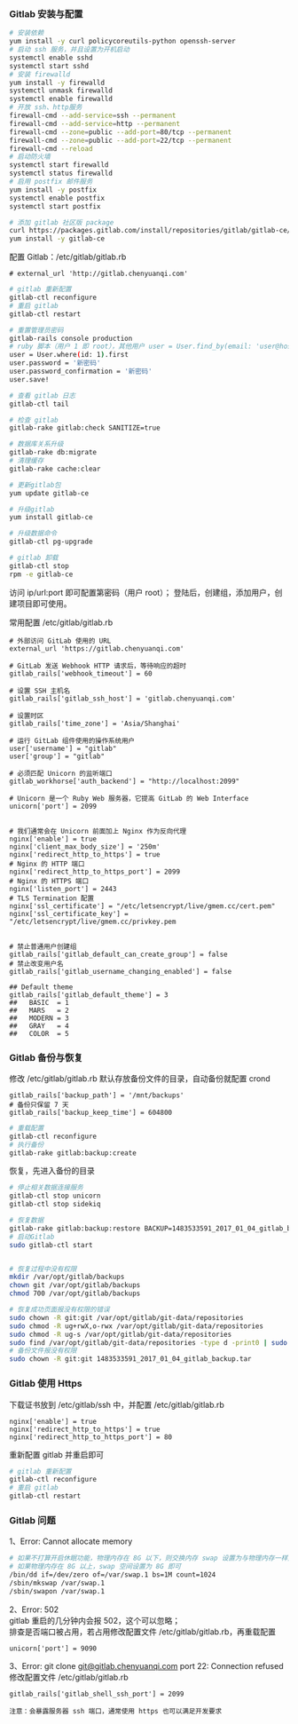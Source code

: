 
### Gitlab 安装与配置
```bash
# 安装依赖
yum install -y curl policycoreutils-python openssh-server
# 启动 ssh 服务，并且设置为开机启动
systemctl enable sshd
systemctl start sshd
# 安装 firewalld
yum install -y firewalld
systemctl unmask firewalld
systemctl enable firewalld
# 开放 ssh、http服务
firewall-cmd --add-service=ssh --permanent
firewall-cmd --add-service=http --permanent
firewall-cmd --zone=public --add-port=80/tcp --permanent
firewall-cmd --zone=public --add-port=22/tcp --permanent
firewall-cmd --reload
# 启动防火墙
systemctl start firewalld
systemctl status firewalld
# 启用 postfix 邮件服务
yum install -y postfix
systemctl enable postfix
systemctl start postfix

# 添加 gitlab 社区版 package
curl https://packages.gitlab.com/install/repositories/gitlab/gitlab-ce/script.rpm.sh | sudo bash
yum install -y gitlab-ce
```

配置 Gitlab：/etc/gitlab/gitlab.rb
```
# external_url 'http://gitlab.chenyuanqi.com'
```

```bash
# gitlab 重新配置
gitlab-ctl reconfigure
# 重启 gitlab
gitlab-ctl restart

# 重置管理员密码
gitlab-rails console production
# ruby 脚本（用户 1 即 root），其他用户 user = User.find_by(email: 'user@host')
user = User.where(id: 1).first
user.password = '新密码'
user.password_confirmation = '新密码'　
user.save!

# 查看 gitlab 日志
gitlab-ctl tail

# 检查 gitlab
gitlab-rake gitlab:check SANITIZE=true

# 数据库关系升级
gitlab-rake db:migrate
# 清理缓存
gitlab-rake cache:clear

# 更新gitlab包
yum update gitlab-ce

# 升级gitlab
yum install gitlab-ce

# 升级数据命令
gitlab-ctl pg-upgrade

# gitlab 卸载
gitlab-ctl stop
rpm -e gitlab-ce
```

访问 ip/url:port 即可配置第密码（用户 root）；
登陆后，创建组，添加用户，创建项目即可使用。

常用配置 /etc/gitlab/gitlab.rb
```
# 外部访问 GitLab 使用的 URL
external_url 'https://gitlab.chenyuanqi.com'
 
# GitLab 发送 Webhook HTTP 请求后，等待响应的超时
gitlab_rails['webhook_timeout'] = 60
 
# 设置 SSH 主机名
gitlab_rails['gitlab_ssh_host'] = 'gitlab.chenyuanqi.com'
 
# 设置时区
gitlab_rails['time_zone'] = 'Asia/Shanghai'
 
# 运行 GitLab 组件使用的操作系统用户
user['username'] = "gitlab"
user['group'] = "gitlab"
 
# 必须匹配 Unicorn 的监听端口
gitlab_workhorse['auth_backend'] = "http://localhost:2099"
 
# Unicorn 是一个 Ruby Web 服务器，它提高 GitLab 的 Web Interface
unicorn['port'] = 2099
 
 
# 我们通常会在 Unicorn 前面加上 Nginx 作为反向代理
nginx['enable'] = true
nginx['client_max_body_size'] = '250m'
nginx['redirect_http_to_https'] = true
# Nginx 的 HTTP 端口
nginx['redirect_http_to_https_port'] = 2099
# Nginx 的 HTTPS 端口
nginx['listen_port'] = 2443
# TLS Termination 配置
nginx['ssl_certificate'] = "/etc/letsencrypt/live/gmem.cc/cert.pem"
nginx['ssl_certificate_key'] = "/etc/letsencrypt/live/gmem.cc/privkey.pem
 
 
# 禁止普通用户创建组
gitlab_rails['gitlab_default_can_create_group'] = false
# 禁止改变用户名
gitlab_rails['gitlab_username_changing_enabled'] = false

## Default theme
gitlab_rails['gitlab_default_theme'] = 3
##   BASIC  = 1
##   MARS   = 2
##   MODERN = 3
##   GRAY   = 4
##   COLOR  = 5
```


### Gitlab 备份与恢复
修改 /etc/gitlab/gitlab.rb 默认存放备份文件的目录，自动备份就配置 crond
```
gitlab_rails['backup_path'] = '/mnt/backups' 
# 备份只保留 7 天
gitlab_rails['backup_keep_time'] = 604800   
```
```bash
# 重载配置
gitlab-ctl reconfigure 
# 执行备份
gitlab-rake gitlab:backup:create
```

恢复，先进入备份的目录
```bash
# 停止相关数据连接服务
gitlab-ctl stop unicorn
gitlab-ctl stop sidekiq

# 恢复数据
gitlab-rake gitlab:backup:restore BACKUP=1483533591_2017_01_04_gitlab_backup.tar
# 启动Gitlab
sudo gitlab-ctl start  


# 恢复过程中没有权限
mkdir /var/opt/gitlab/backups
chown git /var/opt/gitlab/backups
chmod 700 /var/opt/gitlab/backups

# 恢复成功页面报没有权限的错误
sudo chown -R git:git /var/opt/gitlab/git-data/repositories
sudo chmod -R ug+rwX,o-rwx /var/opt/gitlab/git-data/repositories
sudo chmod -R ug-s /var/opt/gitlab/git-data/repositories
sudo find /var/opt/gitlab/git-data/repositories -type d -print0 | sudo xargs -0 chmod g+s
# 备份文件报没有权限
sudo chown -R git:git 1483533591_2017_01_04_gitlab_backup.tar
```

### Gitlab 使用 Https
下载证书放到 /etc/gitlab/ssh 中，并配置 /etc/gitlab/gitlab.rb
```
nginx['enable'] = true
nginx['redirect_http_to_https'] = true
nginx['redirect_http_to_https_port'] = 80
```
重新配置 gitlab 并重启即可
```bash
# gitlab 重新配置
gitlab-ctl reconfigure
# 重启 gitlab
gitlab-ctl restart
```

### Gitlab 问题
1、Error: Cannot allocate memory  
```bash
# 如果不打算开启休眠功能，物理内存在 8G 以下，则交换内存 swap 设置为与物理内存一样大
# 如果物理内存在 8G 以上，swap 空间设置为 8G 即可
/bin/dd if=/dev/zero of=/var/swap.1 bs=1M count=1024
/sbin/mkswap /var/swap.1
/sbin/swapon /var/swap.1
```

2、Error: 502  
gitlab 重启的几分钟内会报 502，这个可以忽略；  
排查是否端口被占用，若占用修改配置文件 /etc/gitlab/gitlab.rb，再重载配置
```
unicorn['port'] = 9090
```

3、Error: git clone git@gitlab.chenyuanqi.com port 22: Connection refused  
修改配置文件 /etc/gitlab/gitlab.rb  
```
gitlab_rails['gitlab_shell_ssh_port'] = 2099
```
`注意：会暴露服务器 ssh 端口，通常使用 https 也可以满足开发要求`
